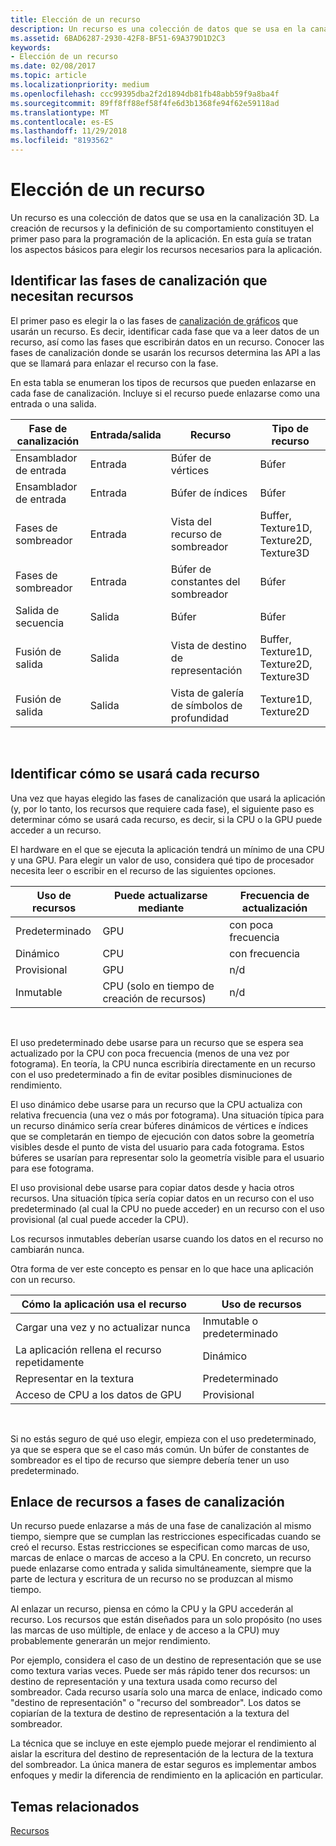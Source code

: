 ```yaml
---
title: Elección de un recurso
description: Un recurso es una colección de datos que se usa en la canalización 3D.
ms.assetid: 6BAD6287-2930-42F8-BF51-69A379D1D2C3
keywords:
- Elección de un recurso
ms.date: 02/08/2017
ms.topic: article
ms.localizationpriority: medium
ms.openlocfilehash: ccc99395dba2f2d1894db81fb48abb59f9a8ba4f
ms.sourcegitcommit: 89ff8ff88ef58f4fe6d3b1368fe94f62e59118ad
ms.translationtype: MT
ms.contentlocale: es-ES
ms.lasthandoff: 11/29/2018
ms.locfileid: "8193562"
---
```

# <a name="choosing-a-resource"></a>Elección de un recurso


Un recurso es una colección de datos que se usa en la canalización 3D. La creación de recursos y la definición de su comportamiento constituyen el primer paso para la programación de la aplicación. En esta guía se tratan los aspectos básicos para elegir los recursos necesarios para la aplicación.

## <a name="span-ididentifybindingspanspan-ididentifybindingspanspan-ididentifybindingspanidentify-pipeline-stages-that-need-resources"></a><span id="Identify_Binding"></span><span id="identify_binding"></span><span id="IDENTIFY_BINDING"></span>Identificar las fases de canalización que necesitan recursos


El primer paso es elegir la o las fases de [canalización de gráficos](graphics-pipeline.md) que usarán un recurso. Es decir, identificar cada fase que va a leer datos de un recurso, así como las fases que escribirán datos en un recurso. Conocer las fases de canalización donde se usarán los recursos determina las API a las que se llamará para enlazar el recurso con la fase.

En esta tabla se enumeran los tipos de recursos que pueden enlazarse en cada fase de canalización. Incluye si el recurso puede enlazarse como una entrada o una salida.

| Fase de canalización  | Entrada/salida | Recurso               | Tipo de recurso                           |
|-----------------|--------|------------------------|-----------------------------------------|
| Ensamblador de entrada | Entrada     | Búfer de vértices          | Búfer                                  |
| Ensamblador de entrada | Entrada     | Búfer de índices           | Búfer                                  |
| Fases de sombreador   | Entrada     | Vista del recurso de sombreador    | Buffer, Texture1D, Texture2D, Texture3D |
| Fases de sombreador   | Entrada     | Búfer de constantes del sombreador | Búfer                                  |
| Salida de secuencia   | Salida    | Búfer                 | Búfer                                  |
| Fusión de salida   | Salida    | Vista de destino de representación     | Buffer, Texture1D, Texture2D, Texture3D |
| Fusión de salida   | Salida    | Vista de galería de símbolos de profundidad     | Texture1D, Texture2D                    |

 

## <a name="span-ididentifyusagespanspan-ididentifyusagespanspan-ididentifyusagespanidentify-how-each-resource-will-be-used"></a><span id="Identify_Usage"></span><span id="identify_usage"></span><span id="IDENTIFY_USAGE"></span>Identificar cómo se usará cada recurso


Una vez que hayas elegido las fases de canalización que usará la aplicación (y, por lo tanto, los recursos que requiere cada fase), el siguiente paso es determinar cómo se usará cada recurso, es decir, si la CPU o la GPU puede acceder a un recurso.

El hardware en el que se ejecuta la aplicación tendrá un mínimo de una CPU y una GPU. Para elegir un valor de uso, considera qué tipo de procesador necesita leer o escribir en el recurso de las siguientes opciones.

| Uso de recursos | Puede actualizarse mediante                    | Frecuencia de actualización |
|----------------|--------------------------------------|---------------------|
| Predeterminado        | GPU                                  | con poca frecuencia        |
| Dinámico        | CPU                                  | con frecuencia          |
| Provisional        | GPU                                  | n/d                 |
| Inmutable      | CPU (solo en tiempo de creación de recursos) | n/d                 |

 

El uso predeterminado debe usarse para un recurso que se espera sea actualizado por la CPU con poca frecuencia (menos de una vez por fotograma). En teoría, la CPU nunca escribiría directamente en un recurso con el uso predeterminado a fin de evitar posibles disminuciones de rendimiento.

El uso dinámico debe usarse para un recurso que la CPU actualiza con relativa frecuencia (una vez o más por fotograma). Una situación típica para un recurso dinámico sería crear búferes dinámicos de vértices e índices que se completarán en tiempo de ejecución con datos sobre la geometría visibles desde el punto de vista del usuario para cada fotograma. Estos búferes se usarían para representar solo la geometría visible para el usuario para ese fotograma.

El uso provisional debe usarse para copiar datos desde y hacia otros recursos. Una situación típica sería copiar datos en un recurso con el uso predeterminado (al cual la CPU no puede acceder) en un recurso con el uso provisional (al cual puede acceder la CPU).

Los recursos inmutables deberían usarse cuando los datos en el recurso no cambiarán nunca.

Otra forma de ver este concepto es pensar en lo que hace una aplicación con un recurso.

| Cómo la aplicación usa el recurso     | Uso de recursos       |
|---------------------------------------|----------------------|
| Cargar una vez y no actualizar nunca            | Inmutable o predeterminado |
| La aplicación rellena el recurso repetidamente | Dinámico              |
| Representar en la textura                     | Predeterminado              |
| Acceso de CPU a los datos de GPU                | Provisional              |

 

Si no estás seguro de qué uso elegir, empieza con el uso predeterminado, ya que se espera que se el caso más común. Un búfer de constantes de sombreador es el tipo de recurso que siempre debería tener un uso predeterminado.

## <a name="span-idresourcetypesandpipelinestagesspanspan-idresourcetypesandpipelinestagesspanspan-idresourcetypesandpipelinestagesspanbinding-resources-to-pipeline-stages"></a><span id="Resource_Types_and_Pipeline_stages"></span><span id="resource_types_and_pipeline_stages"></span><span id="RESOURCE_TYPES_AND_PIPELINE_STAGES"></span>Enlace de recursos a fases de canalización


Un recurso puede enlazarse a más de una fase de canalización al mismo tiempo, siempre que se cumplan las restricciones especificadas cuando se creó el recurso. Estas restricciones se especifican como marcas de uso, marcas de enlace o marcas de acceso a la CPU. En concreto, un recurso puede enlazarse como entrada y salida simultáneamente, siempre que la parte de lectura y escritura de un recurso no se produzcan al mismo tiempo.

Al enlazar un recurso, piensa en cómo la CPU y la GPU accederán al recurso. Los recursos que están diseñados para un solo propósito (no uses las marcas de uso múltiple, de enlace y de acceso a la CPU) muy probablemente generarán un mejor rendimiento.

Por ejemplo, considera el caso de un destino de representación que se use como textura varias veces. Puede ser más rápido tener dos recursos: un destino de representación y una textura usada como recurso del sombreador. Cada recurso usaría solo una marca de enlace, indicado como "destino de representación" o "recurso del sombreador". Los datos se copiarían de la textura de destino de representación a la textura del sombreador.

La técnica que se incluye en este ejemplo puede mejorar el rendimiento al aislar la escritura del destino de representación de la lectura de la textura del sombreador. La única manera de estar seguros es implementar ambos enfoques y medir la diferencia de rendimiento en la aplicación en particular.

## <a name="span-idrelated-topicsspanrelated-topics"></a><span id="related-topics"></span>Temas relacionados


[Recursos](resources.md)

 

 




